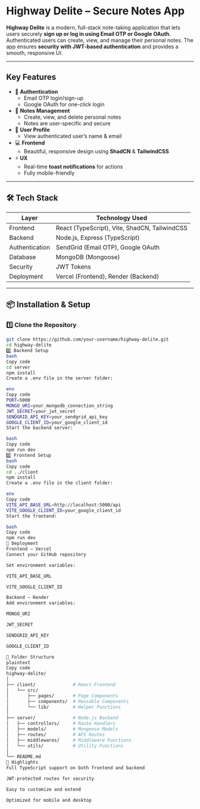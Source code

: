 #  Highway Delite – Secure Notes App

**Highway Delite** is a modern, full-stack note-taking application that lets users securely **sign up or log in using Email OTP or Google OAuth**. Authenticated users can create, view, and manage their personal notes. The app ensures **security with JWT-based authentication** and provides a smooth, responsive UI.

---

##  Key Features

- 🔐 **Authentication**
  - Email OTP login/sign-up  
  - Google OAuth for one-click login  
- 📝 **Notes Management**
  - Create, view, and delete personal notes  
  - Notes are user-specific and secure  
- 👤 **User Profile**
  - View authenticated user’s name & email  
- 💻 **Frontend**
  - Beautiful, responsive design using **ShadCN** & **TailwindCSS**  
- ⚡ **UX**
  - Real-time **toast notifications** for actions  
  - Fully mobile-friendly  

---

## 🛠️ Tech Stack

| Layer        | Technology Used                                |
|-------------|-----------------------------------------------|
| Frontend     | React (TypeScript), Vite, ShadCN, TailwindCSS |
| Backend      | Node.js, Express (TypeScript)                 |
| Authentication | SendGrid (Email OTP), Google OAuth          |
| Database     | MongoDB (Mongoose)                            |
| Security     | JWT Tokens                                    |
| Deployment   | Vercel (Frontend), Render (Backend)           |

---

## 📦 Installation & Setup

### 1️⃣ Clone the Repository

```bash
git clone https://github.com/your-username/highway-delite.git
cd highway-delite
2️⃣ Backend Setup
bash
Copy code
cd server
npm install
Create a .env file in the server folder:

env
Copy code
PORT=5000
MONGO_URI=your_mongodb_connection_string
JWT_SECRET=your_jwt_secret
SENDGRID_API_KEY=your_sendgrid_api_key
GOOGLE_CLIENT_ID=your_google_client_id
Start the backend server:

bash
Copy code
npm run dev
3️⃣ Frontend Setup
bash
Copy code
cd ../client
npm install
Create a .env file in the client folder:

env
Copy code
VITE_API_BASE_URL=http://localhost:5000/api
VITE_GOOGLE_CLIENT_ID=your_google_client_id
Start the frontend:

bash
Copy code
npm run dev
🚀 Deployment
Frontend – Vercel
Connect your GitHub repository

Set environment variables:

VITE_API_BASE_URL

VITE_GOOGLE_CLIENT_ID

Backend – Render
Add environment variables:

MONGO_URI

JWT_SECRET

SENDGRID_API_KEY

GOOGLE_CLIENT_ID

📂 Folder Structure
plaintext
Copy code
highway-delite/
│
├── client/              # React Frontend
│   └── src/
│       ├── pages/       # Page Components
│       ├── components/  # Reusable Components
│       └── lib/         # Helper Functions
│
├── server/              # Node.js Backend
│   ├── controllers/     # Route Handlers
│   ├── models/          # Mongoose Models
│   ├── routes/          # API Routes
│   ├── middlewares/     # Middleware Functions
│   └── utils/           # Utility Functions
│
└── README.md
📌 Highlights
Full TypeScript support on both frontend and backend

JWT-protected routes for security

Easy to customize and extend

Optimized for mobile and desktop